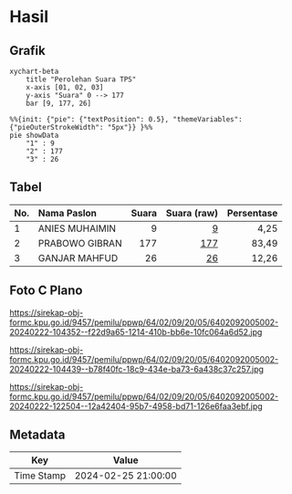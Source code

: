 # Hasil

## Grafik

```mermaid
xychart-beta
    title "Perolehan Suara TPS"
    x-axis [01, 02, 03]
    y-axis "Suara" 0 --> 177
    bar [9, 177, 26]
```

```mermaid
%%{init: {"pie": {"textPosition": 0.5}, "themeVariables": {"pieOuterStrokeWidth": "5px"}} }%%
pie showData
    "1" : 9
    "2" : 177
    "3" : 26
```

## Tabel

| No. | Nama Paslon    | Suara | Suara (raw) | Persentase |
|:--- |:-------------- | -----:| -----------:| ----------:|
| 1   | ANIES MUHAIMIN | 9     | [9][p-1]    | 4,25       |
| 2   | PRABOWO GIBRAN | 177   | [177][p-2]  | 83,49      |
| 3   | GANJAR MAHFUD  | 26    | [26][p-3]   | 12,26      |


[p-1]: https://github.com/gigit-pemilu/pemilu-2024-64-kalimantan-timur/blob/main/pilpres/hitung-suara/sub/64-kalimantan-timur/sub/02-kutai-kartanegara/sub/09-kenohan/sub/2005-tubuhan/sub/002-tps/sub/paslon-1.txt
[p-2]: https://github.com/gigit-pemilu/pemilu-2024-64-kalimantan-timur/blob/main/pilpres/hitung-suara/sub/64-kalimantan-timur/sub/02-kutai-kartanegara/sub/09-kenohan/sub/2005-tubuhan/sub/002-tps/sub/paslon-2.txt
[p-3]: https://github.com/gigit-pemilu/pemilu-2024-64-kalimantan-timur/blob/main/pilpres/hitung-suara/sub/64-kalimantan-timur/sub/02-kutai-kartanegara/sub/09-kenohan/sub/2005-tubuhan/sub/002-tps/sub/paslon-3.txt

## Foto C Plano

https://sirekap-obj-formc.kpu.go.id/9457/pemilu/ppwp/64/02/09/20/05/6402092005002-20240222-104352--f22d9a65-1214-410b-bb6e-10fc064a6d52.jpg

https://sirekap-obj-formc.kpu.go.id/9457/pemilu/ppwp/64/02/09/20/05/6402092005002-20240222-104439--b78f40fc-18c9-434e-ba73-6a438c37c257.jpg

https://sirekap-obj-formc.kpu.go.id/9457/pemilu/ppwp/64/02/09/20/05/6402092005002-20240222-122504--12a42404-95b7-4958-bd71-126e6faa3ebf.jpg


## Metadata

| Key        | Value               |
| ---------- | ------------------- |
| Time Stamp | 2024-02-25 21:00:00 |



